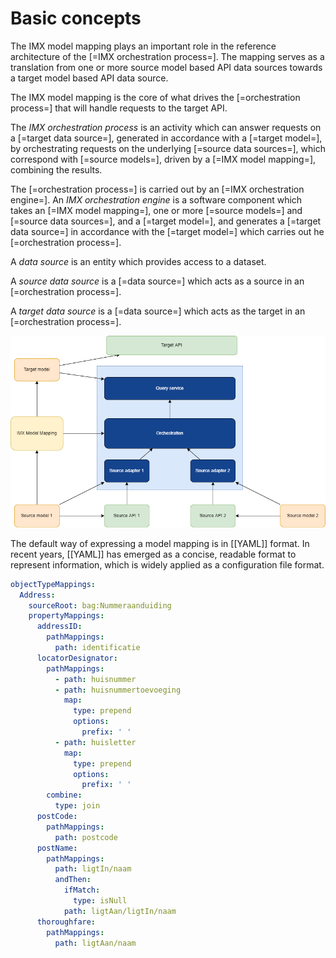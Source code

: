 # Basic concepts

The IMX model mapping plays an important role in the reference architecture of the [=IMX orchestration process=]. The mapping serves as a translation from one or more source model based API data sources towards a target model based API data source.

The IMX model mapping is the core of what drives the [=orchestration process=] that will handle requests to the target API.

The <dfn data-lt="orchestration process">IMX orchestration process</dfn> is an activity which can answer requests on a [=target data source=], generated in accordance with a [=target model=], by orchestrating requests on the underlying [=source data sources=], which correspond with [=source models=], driven by a [=IMX model mapping=], combining the results.

The [=orchestration process=] is carried out by an [=IMX orchestration engine=]. An <dfn>IMX orchestration engine</dfn> is a software component which takes an [=IMX model mapping=], one or more [=source models=] and [=source data sources=], and a [=target model=], and generates a [=target data source=] in accordance with the [=target model=] which carries out he [=orchestration process=].

A <dfn>data source</dfn> is an entity which provides access to a dataset.

A <dfn>source data source</dfn> is a [=data source=] which acts as a source in an [=orchestration process=].

A <dfn>target data source</dfn> is a [=data source=] which acts as the target in an [=orchestration process=].

![IMX Orchestration](media/orchestration.drawio.png "IMX Orchestration")

The default way of expressing a model mapping is in [[YAML]] format. In recent years, [[YAML]] has emerged as a concise, readable format to represent information, which is widely applied as a configuration file format.

<aside class="example" title="IMX Model Mapping in YAML">

  ```yaml
  objectTypeMappings:
    Address:
      sourceRoot: bag:Nummeraanduiding
      propertyMappings:
        addressID:
          pathMappings:
            path: identificatie
        locatorDesignator:
          pathMappings:
            - path: huisnummer
            - path: huisnummertoevoeging
              map:
                type: prepend
                options:
                  prefix: ' '
            - path: huisletter
              map:
                type: prepend
                options:
                  prefix: ' '
          combine:
            type: join
        postCode:
          pathMappings:
            path: postcode
        postName:
          pathMappings:
            path: ligtIn/naam
            andThen:
              ifMatch:
                type: isNull
              path: ligtAan/ligtIn/naam
        thoroughfare:
          pathMappings:
            path: ligtAan/naam
  ```
</aside>

